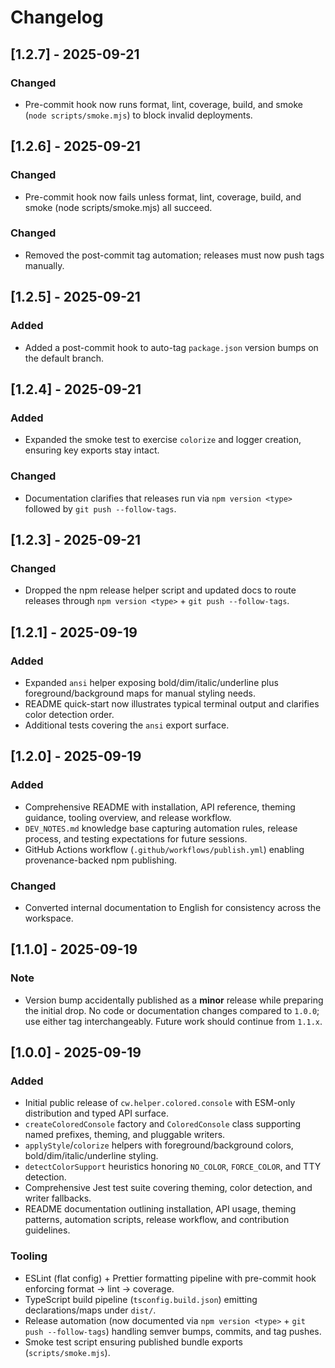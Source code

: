 # Changelog

## [1.2.7] - 2025-09-21
### Changed
- Pre-commit hook now runs format, lint, coverage, build, and smoke (`node scripts/smoke.mjs`) to block invalid deployments.

## [1.2.6] - 2025-09-21
### Changed
- Pre-commit hook now fails unless format, lint, coverage, build, and smoke (node scripts/smoke.mjs) all succeed.

### Changed
- Removed the post-commit tag automation; releases must now push tags manually.

## [1.2.5] - 2025-09-21
### Added
- Added a post-commit hook to auto-tag `package.json` version bumps on the default branch.

## [1.2.4] - 2025-09-21
### Added
- Expanded the smoke test to exercise `colorize` and logger creation, ensuring key exports stay intact.
### Changed
- Documentation clarifies that releases run via `npm version <type>` followed by `git push --follow-tags`.

## [1.2.3] - 2025-09-21
### Changed
- Dropped the npm release helper script and updated docs to route releases through `npm version <type>` + `git push --follow-tags`.

## [1.2.1] - 2025-09-19
### Added
- Expanded `ansi` helper exposing bold/dim/italic/underline plus foreground/background maps for manual styling needs.
- README quick-start now illustrates typical terminal output and clarifies color detection order.
- Additional tests covering the `ansi` export surface.

## [1.2.0] - 2025-09-19
### Added
- Comprehensive README with installation, API reference, theming guidance, tooling overview, and release workflow.
- `DEV_NOTES.md` knowledge base capturing automation rules, release process, and testing expectations for future sessions.
- GitHub Actions workflow (`.github/workflows/publish.yml`) enabling provenance-backed npm publishing.

### Changed
- Converted internal documentation to English for consistency across the workspace.

## [1.1.0] - 2025-09-19
### Note
- Version bump accidentally published as a **minor** release while preparing the initial drop. No code or documentation changes compared to `1.0.0`; use either tag interchangeably. Future work should continue from `1.1.x`.

## [1.0.0] - 2025-09-19
### Added
- Initial public release of `cw.helper.colored.console` with ESM-only distribution and typed API surface.
- `createColoredConsole` factory and `ColoredConsole` class supporting named prefixes, theming, and pluggable writers.
- `applyStyle`/`colorize` helpers with foreground/background colors, bold/dim/italic/underline styling.
- `detectColorSupport` heuristics honoring `NO_COLOR`, `FORCE_COLOR`, and TTY detection.
- Comprehensive Jest test suite covering theming, color detection, and writer fallbacks.
- README documentation outlining installation, API usage, theming patterns, automation scripts, release workflow, and contribution guidelines.

### Tooling
- ESLint (flat config) + Prettier formatting pipeline with pre-commit hook enforcing format → lint → coverage.
- TypeScript build pipeline (`tsconfig.build.json`) emitting declarations/maps under `dist/`.
- Release automation (now documented via `npm version <type>` + `git push --follow-tags`) handling semver bumps, commits, and tag pushes.
- Smoke test script ensuring published bundle exports (`scripts/smoke.mjs`).
